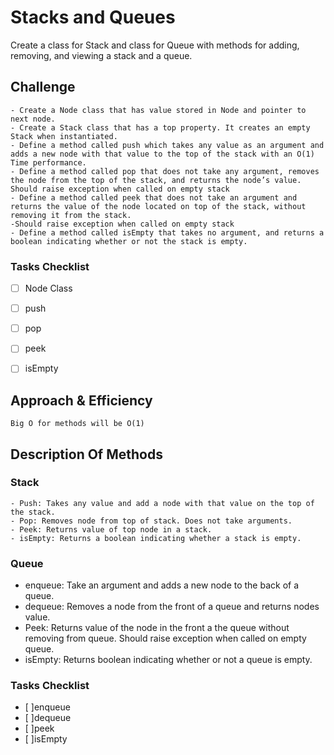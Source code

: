 # Stacks and Queues
Create a class for Stack and class for Queue with methods for adding, removing, and viewing a stack and a queue.

## Challenge
```
- Create a Node class that has value stored in Node and pointer to next node.
- Create a Stack class that has a top property. It creates an empty Stack when instantiated.
- Define a method called push which takes any value as an argument and adds a new node with that value to the top of the stack with an O(1) Time performance.
- Define a method called pop that does not take any argument, removes the node from the top of the stack, and returns the node’s value.
Should raise exception when called on empty stack
- Define a method called peek that does not take an argument and returns the value of the node located on top of the stack, without removing it from the stack.
-Should raise exception when called on empty stack
- Define a method called isEmpty that takes no argument, and returns a boolean indicating whether or not the stack is empty.
```
### Tasks Checklist
- [ ] Node Class
- [ ] push
- [ ] pop
- [ ] peek
- [ ] isEmpty


## Approach & Efficiency
```
Big O for methods will be O(1)
```
## Description Of Methods
### Stack
```
- Push: Takes any value and add a node with that value on the top of the stack.
- Pop: Removes node from top of stack. Does not take arguments.
- Peek: Returns value of top node in a stack.
- isEmpty: Returns a boolean indicating whether a stack is empty.
```
### Queue
- enqueue: Take an argument and adds a new node to the back of a queue.
- dequeue: Removes a node from the front of a queue and returns nodes value.
- Peek: Returns value of the node in the front a the queue without removing from queue. Should raise exception when called on empty queue.
 - isEmpty: Returns boolean indicating whether or not a queue is empty. 

### Tasks Checklist
- [ ]enqueue
- [ ]dequeue
- [ ]peek
- [ ]isEmpty

